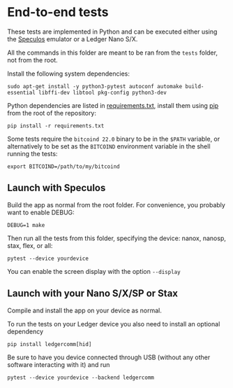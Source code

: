 # End-to-end tests

These tests are implemented in Python and can be executed either using the [Speculos](https://github.com/LedgerHQ/speculos) emulator or a Ledger Nano S/X.

All the commands in this folder are meant to be ran from the `tests` folder, not from the root.

Install the following system dependencies:

```
sudo apt-get install -y python3-pytest autoconf automake build-essential libffi-dev libtool pkg-config python3-dev
```

Python dependencies are listed in [requirements.txt](../requirements.txt), install them using [pip](https://pypi.org/project/pip/) from the root of the repository:

```
pip install -r requirements.txt
```

Some tests require the `bitcoind 22.0` binary to be in the `$PATH` variable, or alternatively to be set as the `BITCOIND` environment variable in the shell running the tests:

```
export BITCOIND=/path/to/my/bitcoind
```

## Launch with Speculos

Build the app as normal from the root folder. For convenience, you probably want to enable DEBUG:

```
DEBUG=1 make
```

Then run all the tests from this folder, specifying the device: nanox, nanosp, stax, flex, or all:

```
pytest --device yourdevice
```
You can enable the screen display with the option `--display`

## Launch with your Nano S/X/SP or Stax

Compile and install the app on your device as normal.

To run the tests on your Ledger device you also need to install an optional dependency

```
pip install ledgercomm[hid]
```

Be sure to have you device connected through USB (without any other software interacting with it) and run

```
pytest --device yourdevice --backend ledgercomm
```